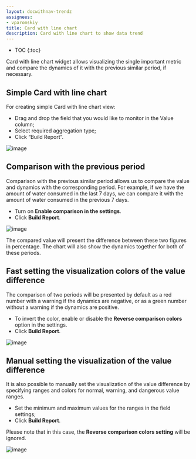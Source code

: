 ```yaml
---
layout: docwithnav-trendz
assignees:
- vparomskiy
title: Card with line chart
description: Card with line chart to show data trend
---
```


* TOC
{:toc}


Card with line chart widget allows visualizing the single important metric and compare the dynamics of it with the previous similar period, if necessary.

## Simple Card with line chart

For creating simple Card with line chart view:

* Drag and drop the field that you would like to monitor in the Value column;
* Select required aggregation type;
* Click “Build Report”.

![image](https://img.tbqa.cloud/trendz/card-with-line-simple.png)

## Comparison with the previous period

Comparison with the previous similar period allows us to compare the value and dynamics with the corresponding period. 
For example, if we have the amount of water consumed in the last 7 days, we can compare it with the amount of water consumed in the previous 7 days.

* Turn on **Enable comparison in the settings**.
* Click **Build Report**.

![image](https://img.tbqa.cloud/trendz/card-with-line-comparison.png)

The compared value will present the difference between these two figures in percentage. The chart will also show the dynamics together for both of these periods.


## Fast setting the visualization colors of the value difference

The comparison of two periods will be presented by default as a red number with a warning if the dynamics are negative, or as a green number without a warning if the dynamics are positive.

* To invert the color, enable or disable the **Reverse comparison colors** option in the settings.
* Click **Build Report**.

![image](https://img.tbqa.cloud/trendz/card-with-line-reverse-colors.png)

## Manual setting the visualization of the value difference
It is also possible to manually set the visualization of the value difference by specifying ranges and colors for normal, warning, and dangerous value ranges.

* Set the minimum and maximum values for the ranges in the field settings;
* Click **Build Report**.

Please note that in this case, the **Reverse comparison colors setting** will be ignored.

![image](https://img.tbqa.cloud/trendz/card-with-line-custom-colors.png)